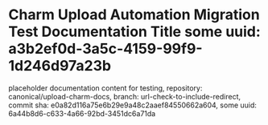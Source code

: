 # Charm Upload Automation Migration Test Documentation Title some uuid: a3b2ef0d-3a5c-4159-99f9-1d246d97a23b
 placeholder documentation content for testing,  repository: canonical/upload-charm-docs,  branch: url-check-to-include-redirect,  commit sha: e0a82d116a75e6b29e9a48c2aaef84550662a604,  some uuid: 6a44b8d6-c633-4a66-92bd-3451dc6a71da